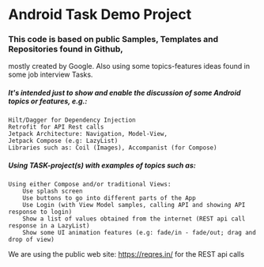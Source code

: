 # Android Task Demo Project



### This code is based on public Samples, Templates and Repositories found in Github,
mostly created by Google. Also using some topics-features ideas found in some job interview Tasks.

##### It's intended just to show and enable the discussion of some Android topics or features, e.g.:
	Hilt/Dagger for Dependency Injection
	Retrofit for API Rest calls
	Jetpack Architecture: Navigation, Model-View,
	Jetpack Compose (e.g: LazyList)
	Libraries such as: Coil (Images), Accompanist (for Compose)

##### Using TASK-project(s) with examples of topics such as:
	Using either Compose and/or traditional Views:
		Use splash screen
		Use buttons to go into different parts of the App
		Use Login (with View Model samples, calling API and showing API response to login)
		Show a list of values obtained from the internet (REST api call response in a LazyList)
		Show some UI animation features (e.g: fade/in - fade/out; drag and drop of view)

We are using the public web site: https://reqres.in/ for the REST api calls
